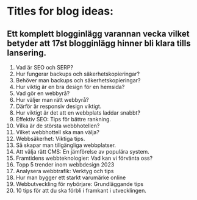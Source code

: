 # Titles for blog ideas:

## Ett komplett blogginlägg varannan vecka vilket betyder att 17st blogginlägg hinner bli klara tills lansering.

1. Vad är SEO och SERP?
2. Hur fungerar backups och säkerhetskopieringar?
3. Behöver man backups och säkerhetskopieringar?
4. Hur viktig är en bra design för en hemsida?
5. Vad gör en webbyrå?
6. Hur väljer man rätt webbyrå?
7. Därför är responsiv design viktigt.
8. Hur viktigt är det att en webbplats laddar snabbt?
9. Effektiv SEO: Tips för bättre rankning.
10. Vilka är de största webbhotellen?
11. Vilket webbhottell ska man välja?
12. Webbsäkerhet: Viktiga tips.
13. Så skapar man tillgängliga webbplatser.
14. Att välja rätt CMS: En jämförelse av populära system.
15. Framtidens webbteknologier: Vad kan vi förvänta oss?
16. Topp 5 trender inom webbdesign 2023
17. Analysera webbtrafik: Verktyg och tips
18. Hur man bygger ett starkt varumärke online
19. Webbutveckling för nybörjare: Grundläggande tips
20. 10 tips för att du ska förbli i framkant i utvecklingen.

